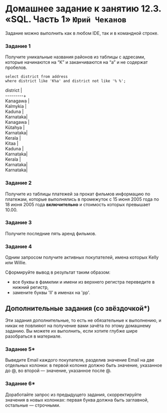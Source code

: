 # Домашнее задание к занятию 12.3. «SQL. Часть 1» `Юрий Чеканов`

Задание можно выполнить как в любом IDE, так и в командной строке.

### Задание 1

Получите уникальные названия районов из таблицы с адресами, которые начинаются на “K” и заканчиваются на “a” и не содержат пробелов.

```mysql
select district from address
where district like 'K%a' and district not like '% %';
```

district |  
---------+  
Kanagawa |  
Kalmykia |  
Kaduna   |  
Karnataka|  
Kanagawa |  
Kütahya  |  
Karnataka|  
Kerala   |  
Kitaa    |  
Kaduna   |  
Karnataka|  
Kerala   |  
Karnataka|  
Karnataka|  

### Задание 2

Получите из таблицы платежей за прокат фильмов информацию по платежам, которые выполнялись в промежуток с 15 июня 2005 года по 18 июня 2005 года **включительно** и стоимость которых превышает 10.00.

### Задание 3

Получите последние пять аренд фильмов.

### Задание 4

Одним запросом получите активных покупателей, имена которых Kelly или Willie.

Сформируйте вывод в результат таким образом:

- все буквы в фамилии и имени из верхнего регистра переведите в нижний регистр,
- замените буквы 'll' в именах на 'pp'.

## Дополнительные задания (со звёздочкой*)

Эти задания дополнительные, то есть не обязательные к выполнению, и никак не повлияют на получение вами зачёта по этому домашнему заданию. Вы можете их выполнить, если хотите глубже шире разобраться в материале.

### Задание 5*

Выведите Email каждого покупателя, разделив значение Email на две отдельных колонки: в первой колонке должно быть значение, указанное до @, во второй — значение, указанное после @.

### Задание 6*

Доработайте запрос из предыдущего задания, скорректируйте значения в новых колонках: первая буква должна быть заглавной, остальные — строчными.